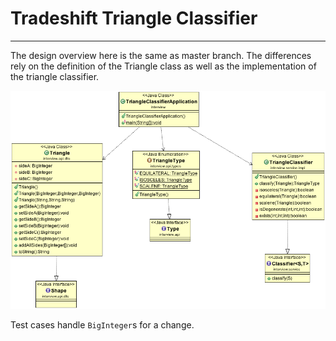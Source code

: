 # Tradeshift Triangle Classifier
____________________________________________

The design overview here is the same as master branch. The differences rely on the definition of the Triangle class
as well as the implementation of the triangle classifier.

![alt text](https://github.com/tonyflow/tradeshift/blob/big-integer/classifier-class-diagram.png "Class Diagram")

Test cases handle `BigInteger`s for a change.
